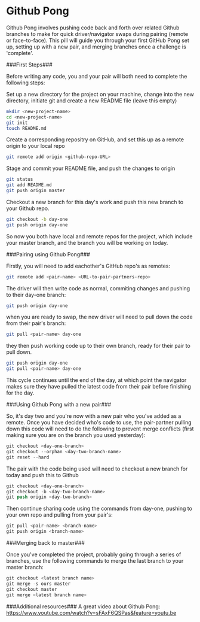 Github Pong
============

Github Pong involves pushing code back and forth over related Github branches to make for quick driver/navigator swaps during pairing (remote or face-to-face).  This pill will guide you through your first GitHub Pong set up, setting up with a new pair, and merging branches once a challenge is 'complete'.

###First Steps###

Before writing any code, you and your pair will both need to complete the following steps:

Set up a new directory for the project on your machine, change into the new directory, initiate git and create a new README file (leave this empty)
```sh
mkdir <new-project-name>
cd <new-project-name>
git init
touch README.md
```
Create a corresponding repositry on GitHub, and set this up as a remote origin to your local <new-project> repo
```sh
git remote add origin <github-repo-URL>
```
Stage and commit your README file, and push the changes to origin
```sh
git status
git add README.md
git push origin master
``` 
Checkout a new branch for this day's work and push this new branch to your Github repo.
```sh
git checkout -b day-one
git push origin day-one
```

So now you both have local and remote repos for the project, which include your master branch, and the branch you will be working on today.

###Pairing using Github Pong###

Firstly, you will need to add eachother's GitHub repo's as remotes:
```sh
git remote add <pair-name> <URL-to-pair-partners-repo>
```
The driver will then write code as normal, commiting changes and pushing to their day-one branch:
```sh
git push origin day-one
```
when you are ready to swap, the new driver will need to pull down the code from their pair's branch:
```sh
git pull <pair-name> day-one
```
they then push working code up to their own branch, ready for their pair to pull down.
```sh
git push origin day-one
git pull <pair-name> day-one
```
This cycle continues until the end of the day, at which point the navigator makes sure they have pulled the latest code from their pair before finishing for the day.

###Using Github Pong with a new pair###

So, it's day two and you're now with a new pair who you've added as a remote. Once you have decided who's code to use, the pair-partner pulling down this code will need to do the following to prevent merge conflicts (first making sure you are on the branch you used yesterday):
```s
git checkout <day-one-branch>
git checkout --orphan <day-two-branch-name>
git reset --hard
```
The pair with the code being used will need to checkout a new branch for today and push this to Github
```s
git checkout <day-one-branch>
git checkout -b <day-two-branch-name>
git push origin <day-two-branch>
```
Then continue sharing code using the commands from day-one, pushing to your own repo and pulling from your pair's:
```d
git pull <pair-name> <branch-name>
git push origin <branch-name>
```

###Merging back to master###

Once you've completed the project, probably going through a series of branches, use the following commands to merge the last branch to your master branch:
```s
git checkout <latest branch name>
git merge -s ours master
git checkout master
git merge <latest branch name>
```

###Additional resources###
A great video about Github Pong: https://www.youtube.com/watch?v=sFAxF6QSPas&feature=youtu.be
